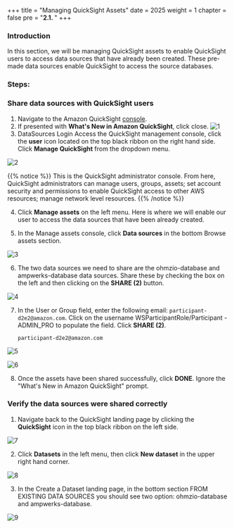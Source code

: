 +++
title = "Managing QuickSight Assets"
date = 2025
weight = 1
chapter = false
pre = "<b>2.1. </b>"
+++

### Introduction

In this section, we will be managing QuickSight assets to enable QuickSight users to access data sources that have already been created. These pre-made data sources enable QuickSight to access the source databases.

### Steps:

### Share data sources with QuickSight users

1. Navigate to the Amazon QuickSight [console](https://quicksight.aws.amazon.com/sn/start).
2. If presented with **What's New in Amazon QuickSight**, click close.
![1](../../images/2/2.1/1.png)
3. DataSources Login
   Access the QuickSight management console, click the **user** icon located on the top black ribbon on the right hand side. Click **Manage QuickSight** from the dropdown menu.

![2](../../images/2/2.1/2.png)

{{% notice %}}
This is the QuickSight administrator console. From here, QuickSight administrators can manage users, groups, assets; set account security and permissions to enable QuickSight access to other AWS resources; manage network level resources.
{{% /notice %}}

4. Click **Manage assets** on the left menu. Here is where we will enable our user to access the data sources that have been already created.

5. In the Manage assets console, click **Data sources** in the bottom Browse assets section.

![3](../../images/2/2.1/3.png)

6. The two data sources we need to share are the ohmzio-database and ampwerks-database data sources. Share these by checking the box on the left and then clicking on the **SHARE (2)** button.

![4](../../images/2/2.1/4.png)

7. In the User or Group field, enter the following email: `participant-d2e2@amazon.com`. Click on the username WSParticipantRole/Participant - ADMIN_PRO to populate the field. Click **SHARE (2)**.

   `participant-d2e2@amazon.com`

![5](../../images/2/2.1/5.png)

![6](../../images/2/2.1/6.png)

8. Once the assets have been shared successfully, click **DONE**. Ignore the "What's New in Amazon QuickSight" prompt.

### Verify the data sources were shared correctly

1. Navigate back to the QuickSight landing page by clicking the **QuickSight** icon in the top black ribbon on the left side.

![7](../../images/2/2.1/7.png)

2. Click **Datasets** in the left menu, then click **New dataset** in the upper right hand corner.

![8](../../images/2/2.1/8.png)

3. In the Create a Dataset landing page, in the bottom section FROM EXISTING DATA SOURCES you should see two option: ohmzio-database and ampwerks-database.

![9](../../images/2/2.1/9.png)
